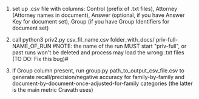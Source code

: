 1) set up .csv file with columns: Control (prefix of .txt files), Attorney (Attorney names in document), Answer (optional, if you have Answer Key for document set), Group (if you have Group Identifiers for document set)

2) call python3 priv2.py csv_fil_name.csv folder_with_docs/ priv-full-NAME_OF_RUN
   #NOTE: the name of the run MUST start "priv-full", or past runs won't be deleted and process may load the wrong .txt files (TO DO: Fix this bug)#

3) if Group column present, run group.py path_to_output_csv_file.csv to generate recall/precision/negative accuracy for family-by-family and document-by-document-once-adjusted-for-family categories (the latter is the main metric Cravath uses)
